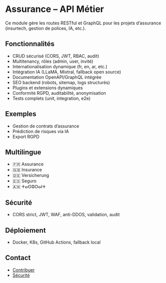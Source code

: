 # Assurance – API Métier

Ce module gère les routes RESTful et GraphQL pour les projets d’assurance (insurtech, gestion de polices, IA, etc.).

## Fonctionnalités
- CRUD sécurisé (CORS, JWT, RBAC, audit)
- Multitenancy, rôles (admin, user, invité)
- Internationalisation dynamique (fr, en, ar, etc.)
- Intégration IA (LLaMA, Mixtral, fallback open source)
- Documentation OpenAPI/GraphQL intégrée
- SEO backend (robots, sitemap, logs structurés)
- Plugins et extensions dynamiques
- Conformité RGPD, auditabilité, anonymisation
- Tests complets (unit, integration, e2e)

## Exemples
- Gestion de contrats d’assurance
- Prédiction de risques via IA
- Export RGPD

## Multilingue
- 🇫🇷 Assurance
- 🇬🇧 Insurance
- 🇩🇪 Versicherung
- 🇪🇸 Seguro
- 🇦🇲 ⵜⴰⵙⵓⵔⴰⵏⵜ

## Sécurité
- CORS strict, JWT, WAF, anti-DDOS, validation, audit

## Déploiement
- Docker, K8s, GitHub Actions, fallback local

## Contact
- [Contribuer](../../../../CONTRIBUTING.md)
- [Sécurité](../../../../SECURITY.md)
